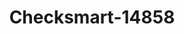 ---
f_zip-code: 44142
f_state-code: OH
title: Checksmart-14858
f_phone: 216-362-1006
f_city-only: Brook Park
f_address: 13375 Snow Road Brook Park
f_location-unique-id: '14858'
slug: checksmart-14858
updated-on: '2024-05-30T13:46:58.046Z'
created-on: '2024-05-30T13:36:59.803Z'
published-on: '2024-05-30T13:54:32.469Z'
f_city-state: cms/city/brook-park-oh.md
f_company: cms/company/checksmart.md
f_state: cms/state/ohio.md
layout: '[payday-loan].html'
tags: payday-loan
---